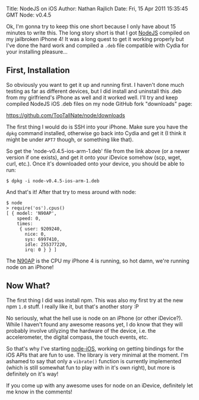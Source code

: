 Title: NodeJS on iOS
Author: Nathan Rajlich
Date: Fri, 15 Apr 2011 15:35:45 GMT
Node: v0.4.5



Ok, I'm gonna try to keep this one short because I only have about 15 minutes to write
this. The long story short is that I got [NodeJS][] compiled on my jailbroken iPhone 4!
It was a long quest to get it working properly but I've done the hard work and
compiled a `.deb` file compatible with Cydia for your installing pleasure...


## First, Installation

So obviously you want to get it up and running first. I haven't done much testing
as far as different devices, but I did install and uninstall this .deb from my
girlfriend's iPhone as well and it worked well. I'll try and keep compiled NodeJS
iOS .deb files on my node GitHub fork "downloads" page:

https://github.com/TooTallNate/node/downloads

The first thing I would do is SSH into your iPhone. Make sure you have the `dpkg`
command installed, otherwise go back into Cydia and get it (I think it might be under
`APT7` though, or something like that).

So get the 'node-v0.4.5-ios-arm-1.deb' file from the link above (or a newer version if
one exists), and get it onto your iDevice somehow (scp, wget, curl, etc.). Once it's
downloaded onto your device, you should be able to run:

    $ dpkg -i node-v0.4.5-ios-arm-1.deb

And that's it! After that try to mess around with node:

    $ node
    > require('os').cpus()
    [ { model: 'N90AP',
        speed: 0,
        times: 
         { user: 9209240,
           nice: 0,
           sys: 6997410,
           idle: 255377220,
           irq: 0 } } ]

The [N90AP][] is the CPU my iPhone 4 is running, so hot damn, we're running node on
an iPhone!


## Now What?

The first thing I did was install npm. This was also my first try at the new npm `1.0`
stuff. I really like it, but that's another story :P

No seriously, what the hell use is node on an iPhone (or other iDevice?). While I
haven't found any awesome reasons yet, I do know that they will probably involve utilyzing
the hardware of the device, i.e. the accelerometer, the digital compass, the touch events,
etc.

So that's why I've starting [node-iOS][], working on getting bindings for the iOS
APIs that are fun to use. The library is very minimal at the moment. I'm ashamed to say
that only a `vibrate()` function is currently implemented (which is still somewhat fun
to play with in it's own right), but more is definitely on it's way!

If you come up with any awesome uses for node on an iDevice, definitely let me know in the comments!


[N90AP]: http://theiphonewiki.com/wiki/index.php?title=N90ap
[node-iOS]: https://github.com/TooTallNate/node-iOS
[NodeJS]: http://nodejs.org
